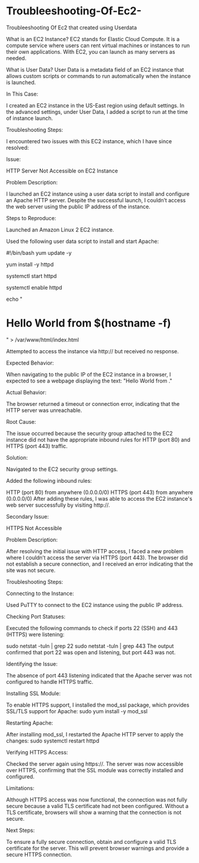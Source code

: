 # Troubleeshooting-Of-Ec2-
Troubleeshooting Of Ec2 that created using Userdata

What is an EC2 Instance?
EC2 stands for Elastic Cloud Compute. It is a compute service where users can rent virtual machines or instances to run their own applications. With EC2, you can launch as many servers as needed.

What is User Data?
User Data is a metadata field of an EC2 instance that allows custom scripts or commands to run automatically when the instance is launched.

In This Case:

I created an EC2 instance in the US-East region using default settings. In the advanced settings, under User Data, I added a script to run at the time of instance launch.

Troubleshooting Steps:

I encountered two issues with this EC2 instance, which I have since resolved:

Issue:

HTTP Server Not Accessible on EC2 Instance

Problem Description:

I launched an EC2 instance using a user data script to install and configure an Apache HTTP server. Despite the successful launch,
I couldn’t access the web server using the public IP address of the instance.

Steps to Reproduce:

Launched an Amazon Linux 2 EC2 instance.

Used the following user data script to install and start Apache:

#!/bin/bash
yum update -y

yum install -y httpd

systemctl start httpd

systemctl enable httpd

echo "<h1>Hello World from $(hostname -f)</h1>" > /var/www/html/index.html


Attempted to access the instance via http://<instance-public-ip> but received no response.

Expected Behavior:

When navigating to the public IP of the EC2 instance in a browser, I expected to see a webpage displaying the text: "Hello World from <hostname>."

Actual Behavior:

The browser returned a timeout or connection error, indicating that the HTTP server was unreachable.

Root Cause:

The issue occurred because the security group attached to the EC2 instance did not have the appropriate inbound rules for HTTP (port 80) and HTTPS (port 443) traffic.

Solution:

Navigated to the EC2 security group settings.

Added the following inbound rules:

HTTP (port 80) from anywhere (0.0.0.0/0)
HTTPS (port 443) from anywhere (0.0.0.0/0)
After adding these rules, I was able to access the EC2 instance's web server successfully by visiting http://<instance-public-ip>.

Secondary Issue: 

HTTPS Not Accessible

Problem Description:

After resolving the initial issue with HTTP access, I faced a new problem where I couldn’t access the server via HTTPS (port 443). The browser did not establish a secure connection, and I received an error indicating that the site was not secure.

Troubleshooting Steps:

Connecting to the Instance:

Used PuTTY to connect to the EC2 instance using the public IP address.

Checking Port Statuses:

Executed the following commands to check if ports 22 (SSH) and 443 (HTTPS) were listening:

sudo netstat -tuln | grep 22
sudo netstat -tuln | grep 443
The output confirmed that port 22 was open and listening, but port 443 was not.

Identifying the Issue:

The absence of port 443 listening indicated that the Apache server was not configured to handle HTTPS traffic.

Installing SSL Module:

To enable HTTPS support, I installed the mod_ssl package, which provides SSL/TLS support for Apache:
sudo yum install -y mod_ssl

Restarting Apache:

After installing mod_ssl, I restarted the Apache HTTP server to apply the changes:
sudo systemctl restart httpd

Verifying HTTPS Access:

Checked the server again using https://<instance-public-ip>.
The server was now accessible over HTTPS, confirming that the SSL module was correctly installed and configured.

Limitations:

Although HTTPS access was now functional, the connection was not fully secure because a valid TLS certificate had not been configured. Without a TLS certificate, browsers will show a warning that the connection is not secure.

Next Steps:

To ensure a fully secure connection, obtain and configure a valid TLS certificate for the server. This will prevent browser warnings and provide a secure HTTPS connection.
